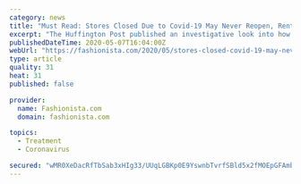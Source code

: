 ```yaml
---
category: news
title: "Must Read: Stores Closed Due to Covid-19 May Never Reopen, Rent the Runway's Treatment of Warehouse Employees"
excerpt: "The Huffington Post published an investigative look into how Rent the Runway — which has kept its warehouses in New Jersey and Texas open amid the pandemic, through state exemptions for fulfillment center operations — has responded internally to Covid-19. The report alleges that the company has not taken adequate measures to protect its ..."
publishedDateTime: 2020-05-07T16:04:00Z
webUrl: "https://fashionista.com/2020/05/stores-closed-covid-19-may-never-reopen"
type: article
quality: 31
heat: 31
published: false

provider:
  name: Fashionista.com
  domain: fashionista.com

topics:
  - Treatment
  - Coronavirus

secured: "wMR0XeDacRfTbSab3xHIg33/UUqLGBKp0E9YswnbTvrfSBld5x2fMOEpGFAmb3U/LpIp85Uh/wZNZGuLU7/nljRs5yOuxoMkXRJCQIfRSJzxrx9CzNuK5p/xAP7NMZ3B8BWMkXgtL0F/6Z9CwcHFLFCaWLxPM2DPNcGAgzx3lKmCVcokimtTra3NzkpaZTujWJhnxz840ozGOfCDlrYw4B7NN0PKeg8nxHLE0/SqRZCoJEtDCOqxQUBPqfEo8+ChOTlrv3/1AFgp8AJUy3MO3U9nxyhF0ktLmo+5Pm6oHg+mMjRDIAGJH8DvfkKlrQT9UelYH3NfsC1KTaDN48oNCztZMoNkAI+/Vy+ijz4oD9928ePMYO0zynoOaBDnQ0yPJXP7z8R2sAaBju5x5YNAwWU9cTeXRg5RvrrYAFnN9+sEdaL5GXkUXKirlCCCQHKHkGSU07zgjDx2CD8GTwQmZZ6xYr/G6trNJx0ZwmPI0R8=;3+tHLhTDIaRUZAu0k6C9sQ=="
---
```



